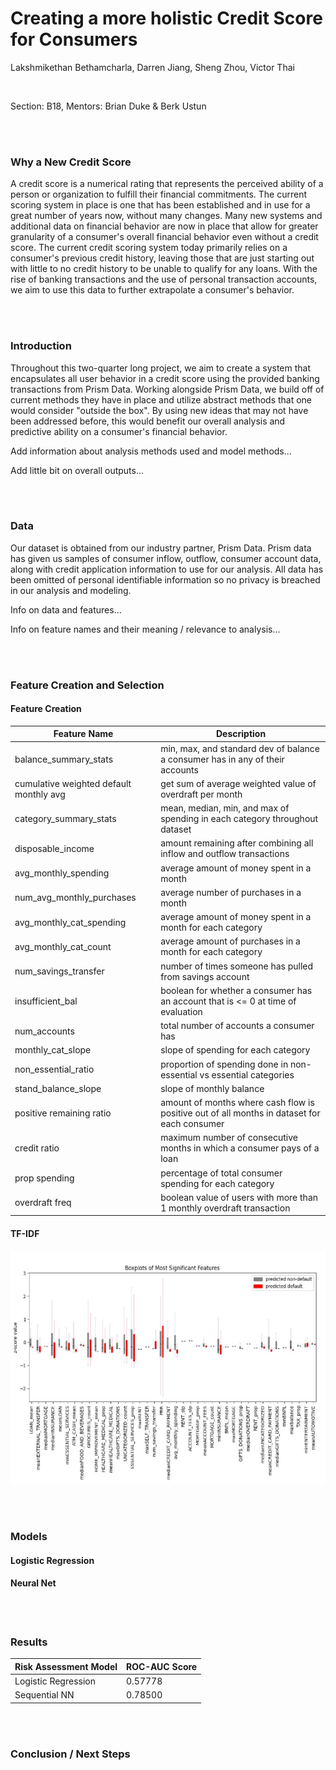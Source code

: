 # Creating a more holistic Credit Score for Consumers

Lakshmikethan Bethamcharla, Darren Jiang, Sheng Zhou, Victor Thai

<br>

Section: B18, Mentors: Brian Duke & Berk Ustun

<br><br>

### **Why a New Credit Score**<br>

A credit score is a numerical rating that represents the perceived ability of a person or organization to fulfill their financial commitments. The current scoring system in place is one that has been established and in use for a great number of years now, without many changes. Many new systems and additional data on financial behavior are now in place that allow for greater granularity of a consumer's overall financial behavior even without a credit score. The current credit scoring system today primarily relies on a consumer's previous credit history, leaving those that are just starting out with little to no credit history to be unable to qualify for any loans. With the rise of banking transactions and the use of personal transaction accounts, we aim to use this data to further extrapolate a consumer's behavior.

<br><br>

### **Introduction**<br>

Throughout this two-quarter long project, we aim to create a system that encapsulates all user behavior in a credit score using the provided banking transactions from Prism Data. Working alongside Prism Data, we build off of current methods they have in place and utilize abstract methods that one would consider "outside the box". By using new ideas that may not have been addressed before, this would benefit our overall analysis and predictive ability on a consumer's financial behavior.

Add information about analysis methods used and model methods...

Add little bit on overall outputs...

<br><br>

### **Data**<br>

Our dataset is obtained from our industry partner, Prism Data. Prism data has given us samples of consumer inflow, outflow, consumer account data, along with credit application information to use for our analysis. All data has been omitted of personal identifiable information so no privacy is breached in our analysis and modeling.

Info on data and features...

Info on feature names and their meaning / relevance to analysis...

<br><br>

### **Feature Creation and Selection**<br>

#### Feature Creation

| Feature Name | Description |
| --- | --- |
| balance_summary_stats | min, max, and standard dev of balance a consumer has in any of their accounts |
| cumulative weighted default monthly avg | get sum of average weighted value of overdraft per month |
| category_summary_stats | mean, median, min, and max of spending in each category throughout dataset |
| disposable_income | amount remaining after combining all inflow and outflow transactions |
| avg_monthly_spending | average amount of money spent in a month |
| num_avg_monthly_purchases | average number of purchases in a month |
| avg_monthly_cat_spending | average amount of money spent in a month for each category |
| avg_monthly_cat_count | average amount of purchases in a month for each category |
| num_savings_transfer | number of times someone has pulled from savings account |
| insufficient_bal | boolean for whether a consumer has an account that is <= 0 at time of evaluation |
| num_accounts | total number of accounts a consumer has |
| monthly_cat_slope | slope of spending for each category |
| non_essential_ratio | proportion of spending done in non-essential vs essential categories |
| stand_balance_slope | slope of monthly balance |
| positive remaining ratio | amount of months where cash flow is positive out of all months in dataset for each consumer |
| credit ratio | maximum number of consecutive months in which a consumer pays of a loan |
| prop spending | percentage of total consumer spending for each category |
| overdraft freq | boolean value of users with more than 1 monthly overdraft transaction |

#### TF-IDF<br>
![Boxplots of Most Significant Features](boxplots_image.jpg)

<br><br>

### **Models**<br>

#### Logistic Regression<br>

#### Neural Net<br>

<br><br>

### **Results**<br>
| Risk Assessment Model | ROC-AUC Score |
| --- | --- |
| Logistic Regression | 0.57778 |
| Sequential NN | 0.78500 |
<br><br>

### **Conclusion / Next Steps**<br>

<br>
